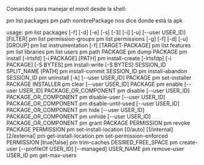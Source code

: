 Comandos para manejar el movil desde la shell:

pm list packages
pm path nombrePackage
  nos dice donde está la apk

usage: pm list packages [-f] [-d] [-e] [-s] [-3] [-i] [-u] [--user USER_ID] [FILTER]
       pm list permission-groups
       pm list permissions [-g] [-f] [-d] [-u] [GROUP]
       pm list instrumentation [-f] [TARGET-PACKAGE]
       pm list features
       pm list libraries
       pm list users
       pm path PACKAGE
       pm dump PACKAGE
       pm install [-lrtsfd] [-i PACKAGE] [PATH]
       pm install-create [-lrtsfdp] [-i PACKAGE] [-S BYTES]
       pm install-write [-S BYTES] SESSION_ID SPLIT_NAME [PATH]
       pm install-commit SESSION_ID
       pm install-abandon SESSION_ID
       pm uninstall [-k] [--user USER_ID] PACKAGE
       pm set-installer PACKAGE INSTALLER
       pm clear [--user USER_ID] PACKAGE
       pm enable [--user USER_ID] PACKAGE_OR_COMPONENT
       pm disable [--user USER_ID] PACKAGE_OR_COMPONENT
       pm disable-user [--user USER_ID] PACKAGE_OR_COMPONENT
       pm disable-until-used [--user USER_ID] PACKAGE_OR_COMPONENT
       pm hide [--user USER_ID] PACKAGE_OR_COMPONENT
       pm unhide [--user USER_ID] PACKAGE_OR_COMPONENT
       pm grant PACKAGE PERMISSION
       pm revoke PACKAGE PERMISSION
       pm set-install-location [0/auto] [1/internal] [2/external]
       pm get-install-location
       pm set-permission-enforced PERMISSION [true|false]
       pm trim-caches DESIRED_FREE_SPACE
       pm create-user [--profileOf USER_ID] [--managed] USER_NAME
       pm remove-user USER_ID
       pm get-max-users

